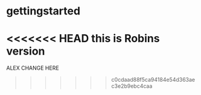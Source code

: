 gettingstarted
==============
<<<<<<< HEAD
this is Robins version
=======
ALEX CHANGE HERE
>>>>>>> c0cdaad88f5ca94184e54d363aec3e2b9ebc4caa
